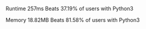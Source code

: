 Runtime
257ms
Beats 37.19% of users with Python3

Memory
18.82MB
Beats 81.58% of users with Python3
